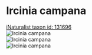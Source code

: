 
Ircinia campana
===============
  
[iNaturalist taxon id: 131696](https://www.inaturalist.org/taxa/131696)  
![Ircinia campana](https://inaturalist-open-data.s3.amazonaws.com/photos/170194940/medium.jpeg)  
![Ircinia campana](https://inaturalist-open-data.s3.amazonaws.com/photos/170194946/medium.jpeg)  
![Ircinia campana](https://inaturalist-open-data.s3.amazonaws.com/photos/169247569/medium.jpeg)